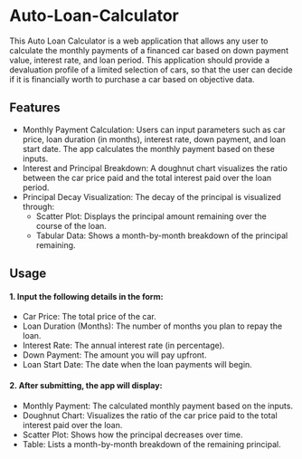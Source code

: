 # Auto-Loan-Calculator

This Auto Loan Calculator is a web application that allows any user to calculate the monthly payments of a financed car based on down payment value, interest rate, and loan period. This application should provide a devaluation profile of a limited selection of cars, so that the user can decide if it is financially worth to purchase a car based on objective data. 

## Features
- Monthly Payment Calculation: Users can input parameters such as car price, loan duration (in months), interest rate, down payment, and loan start date. The app calculates the monthly payment based on these inputs.
- Interest and Principal Breakdown: A doughnut chart visualizes the ratio between the car price paid and the total interest paid over the loan period.
- Principal Decay Visualization: The decay of the principal is visualized through:
  - Scatter Plot: Displays the principal amount remaining over the course of the loan.
  - Tabular Data: Shows a month-by-month breakdown of the principal remaining.

## Usage
#### 1. Input the following details in the form:
- Car Price: The total price of the car.
- Loan Duration (Months): The number of months you plan to repay the loan.
- Interest Rate: The annual interest rate (in percentage).
- Down Payment: The amount you will pay upfront.
- Loan Start Date: The date when the loan payments will begin.

#### 2. After submitting, the app will display:
- Monthly Payment: The calculated monthly payment based on the inputs.
- Doughnut Chart: Visualizes the ratio of the car price paid to the total interest paid over the loan.
- Scatter Plot: Shows how the principal decreases over time.
- Table: Lists a month-by-month breakdown of the remaining principal.